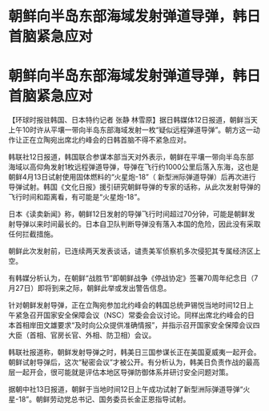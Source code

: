 # 朝鲜向半岛东部海域发射弹道导弹，韩日首脑紧急应对

# 朝鲜向半岛东部海域发射弹道导弹，韩日首脑紧急应对

【环球时报驻韩国、日本特约记者 张静
林雪原】据日韩媒体12日报道，朝鲜当天上午10时许从平壤一带向半岛东部海域发射一枚“疑似远程弹道导弹”。朝方这一动作让正在立陶宛出席北约峰会的日韩首脑不得不紧急应对。

韩联社12日报道，韩国联合参谋本部当天对外表示，朝鲜在平壤一带向半岛东部海域以高仰角发射1枚远程弹道导弹，导弹在飞行约1000公里后落入东海，这也是朝鲜4月13日试射使用固体燃料的“火星炮-18”（
新型洲际弹道导弹）后再次进行导弹试射。韩国《文化日报》援引研究朝鲜导弹的专家的话称，从此次发射导弹的飞行时间和距离看，有可能是“火星炮-18”。

日本《读卖新闻》称，朝鲜12日发射的导弹飞行时间超过70分钟，可能是朝鲜发射导弹以来时间最长的。日本自卫队判断导弹没有落入本国的危险，因此没有采取任何拦截措施。

朝鲜此次发射前，已连续两天发表谈话，谴责美军侦察机多次侵犯其专属经济区上空。

有韩媒分析认为，在朝鲜“战胜节”即朝鲜战争《停战协定》签署70周年纪念日（7月27日）即将到来之际，朝鲜此举或发出警告信息。

针对朝鲜发射导弹，正在立陶宛参加北约峰会的韩国总统尹锡悦当地时间12日上午紧急召开国家安全保障会议（NSC）常委会会议讨论。同样出席北约峰会的日本首相岸田文雄要求“及时向公众提供准确情报”，并指示召开国家安全保障会议四大臣（首相、官房长官、外相、防卫相）会议。

韩联社报道称，朝鲜发射导弹之时，韩美日三国参谋长正在美国夏威夷一起开会。朝鲜试射导弹后，这次“秘密会议”才被公开。有分析认为，韩美日负责作战的最高层一起开会，很可能就是评估本地区导弹防御体系并研讨安全问题对策。

据朝中社13日报道，朝鲜于当地时间12日上午成功试射了新型洲际弹道导弹“火星-18”。朝鲜劳动党总书记、国务委员长金正恩指导试射。

